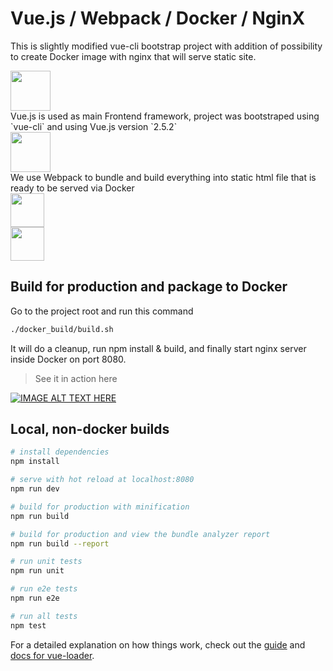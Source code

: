 # Vue.js / Webpack / Docker / NginX 

This is slightly modified vue-cli bootstrap project with addition of possibility to create Docker image with nginx that will serve static site.

<div>
    <img src="https://upload.wikimedia.org/wikipedia/commons/f/f1/Vue.png" width="64px"/>
    <br>
    Vue.js is used as main Frontend framework, project was bootstraped using `vue-cli` and using Vue.js version `2.5.2`
</div>
<div>
    <img src="https://upload.wikimedia.org/wikipedia/commons/c/c1/Webpack.png" width="64px"/>
    <br/>
    We use Webpack to bundle and build everything into static html file that is ready to be served via Docker
</div>

<div>
    <img src="https://upload.wikimedia.org/wikipedia/commons/7/79/Docker_%28container_engine%29_logo.png" height="54px"/>
</div>

<div>
    <img src="https://quiksite.com/wp-content/uploads/2016/09/NGINX-Logo.png" height="54px"/>
</div>


## Build for production and package to Docker

Go to the project root and run this command

``` sh
./docker_build/build.sh

```

It will do a cleanup, run npm install & build, and finally start nginx server inside Docker on port 8080.



> See it in action here


[![IMAGE ALT TEXT HERE](https://img.youtube.com/vi/Q9br0Db8LOI/0.jpg)](https://www.youtube.com/watch?v=Q9br0Db8LOI)





## Local, non-docker builds

``` bash
# install dependencies
npm install

# serve with hot reload at localhost:8080
npm run dev

# build for production with minification
npm run build

# build for production and view the bundle analyzer report
npm run build --report

# run unit tests
npm run unit

# run e2e tests
npm run e2e

# run all tests
npm test
```

For a detailed explanation on how things work, check out the [guide](http://vuejs-templates.github.io/webpack/) and [docs for vue-loader](http://vuejs.github.io/vue-loader).
